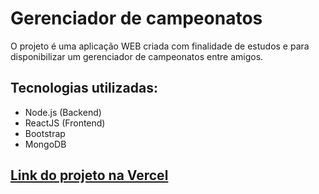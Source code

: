 # **Gerenciador de campeonatos**

O projeto é uma aplicação WEB criada com finalidade de estudos e para disponibilizar um gerenciador de campeonatos entre amigos.

## **Tecnologias utilizadas:**

- Node.js (Backend)
- ReactJS (Frontend)
- Bootstrap
- MongoDB

## [Link do projeto na Vercel](https://championship-project.vercel.app/)

